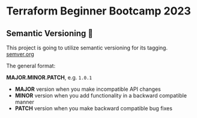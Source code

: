 # Terraform Beginner Bootcamp 2023

## Semantic Versioning :mage:

This project is going to utilize semantic versioning for its tagging.
[semver.org](https://semver.org/)


The general format:

 **MAJOR.MINOR.PATCH**, e.g. `1.0.1`

 - **MAJOR** version when you make incompatible API changes
 - **MINOR** version when you add functionality in a backward compatible manner
 - **PATCH** version when you make backward compatible bug fixes

